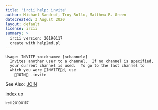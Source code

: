 ```yaml
---
title: 'ircii help: invite'
author: Michael Sandrof, Troy Rollo, Matthew R. Green
datecreated: 3 August 2020
layout: default
license: ircii
summary: >
  ircii version: 20190117
  create with help2md.pl
---
```

```
Usage: INVITE <nickname> [<channel>]
  Invites another user to a channel.  If no channel is specified,
  your current channel is used.  To go to the last channel to
  which you were INVITEd, use
    JOIN -invite

```
See Also:
  [JOIN](join.html)

[index](index.html)
[up](..)

<small> ircii 20190117 </small>
